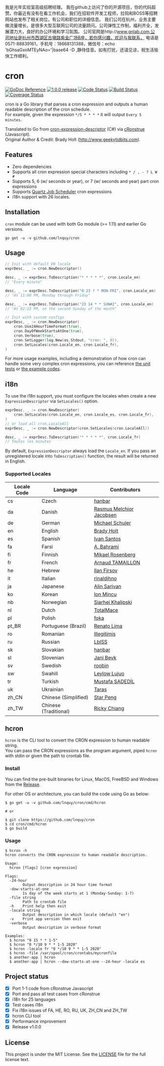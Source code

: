 我是光年实验室高级招聘经理。
我在github上访问了你的开源项目，你的代码超赞。你最近有没有在看工作机会，我们在招软件开发工程师，拉钩和BOSS等招聘网站也发布了相关岗位，有公司和职位的详细信息。
我们公司在杭州，业务主要做流量增长，是很多大型互联网公司的流量顾问。公司弹性工作制，福利齐全，发展潜力大，良好的办公环境和学习氛围。
公司官网是http://www.gnlab.com,公司地址是杭州市西湖区古墩路紫金广场B座，若你感兴趣，欢迎与我联系，
电话是0571-88839161，手机号：18668131388，微信号：echo 'bGhsaGxoMTEyNAo='|base64 -D ,静待佳音。如有打扰，还请见谅，祝生活愉快工作顺利。

# cron
<p align="left">
  <a href="https://godoc.org/github.com/lnquy/cron" title="GoDoc Reference" rel="nofollow"><img src="https://img.shields.io/badge/go-documentation-blue.svg?style=flat" alt="GoDoc Reference"></a>
  <a href="https://github.com/github.com/lnquy/cron/releases/tag/v1.0.0" title="1.0.0 Release" rel="nofollow"><img src="https://img.shields.io/badge/version-1.0.0-blue.svg?style=flat" alt="1.0.0 release"></a>
  <a href="https://goreportcard.com/report/github.com/lnquy/cron"><img src="https://goreportcard.com/badge/github.com/lnquy/cron" alt="Code Status" /></a>
  <a href="https://travis-ci.org/lnquy/cron"><img src="https://travis-ci.org/lnquy/cron.svg?branch=master" alt="Build Status" /></a>
  <a href='https://coveralls.io/github/lnquy/cron?branch=master'><img src='https://coveralls.io/repos/github/lnquy/cron/badge.svg?branch=master' alt='Coverage Status' /></a>
  <br />
</p>

cron is a Go library that parses a cron expression and outputs a human readable description of the cron schedule.  
For example, given the expression `*/5 * * * *` it will output `Every 5 minutes`.  

Translated to Go from [cron-expression-descriptor](https://github.com/bradymholt/cron-expression-descriptor) (C#) via [cRonstrue](https://github.com/bradymholt/cRonstrue) (Javascript).  
Original Author & Credit: Brady Holt (http://www.geekytidbits.com).

## Features
- Zero dependencies
- Supports all cron expression special characters including `* / , - ? L W #`
- Supports 5, 6 (w/ seconds or year), or 7 (w/ seconds and year) part cron expressions
- Supports [Quartz Job Scheduler](http://www.quartz-scheduler.org/) cron expressions
- i18n support with 26 locales.

## Installation
`cron` module can be used with both Go module (>= 1.11) and earlier Go versions.
```
go get -u -v github.com/lnquy/cron
```

## Usage

```go
// Init with default EN locale
exprDesc, _ := cron.NewDescriptor()

desc, _ := exprDesc.ToDescription("* * * * *", cron.Locale_en)
// "Every minute" 

desc, _ := exprDesc.ToDescription("0 23 ? * MON-FRI", cron.Locale_en)
// "At 11:00 PM, Monday through Friday" 

desc, _ := exprDesc.ToDescription("23 14 * * SUN#2", cron.Locale_en)
// "At 02:23 PM, on the second Sunday of the month"

// Init with custom configs
exprDesc, _ := cron.NewDescriptor(
    cron.Use24HourTimeFormat(true),
    cron.DayOfWeekStartsAtOne(true),
    cron.Verbose(true),
    cron.SetLogger(log.New(os.Stdout, "cron: ", 0)),
    cron.SetLocales(cron.Locale_en, cron.Locale_fr),
)
```

For more usage examples, including a demonstration of how cron can handle some very complex cron expressions, you can reference [the unit tests](https://github.com/lnquy/cron/blob/develop/locale_en_test.go) or [the example codes](https://github.com/lnquy/cron/tree/develop/examples).

## i18n

To use the i18n support, you must configure the locales when create a new `ExpressionDescriptor` via `SetLocales()` option.
```go
exprDesc, _ := cron.NewDescriptor(
    cron.SetLocales(cron.Locale_en, cron.Locale_es, cron.Locale_fr),
)
// or load all cron.LocaleAll
exprDesc, _ := cron.NewDescriptor(cron.SetLocales(cron.LocaleAll))

desc, _ := exprDesc.ToDescription("* * * * *", cron.Locale_fr)
// Toutes les minutes
```

By default, `ExpressionDescriptor` always load the `Locale_en`. If you pass an unregistered locale into `ToDescription()` function, the result will be returned in English.

### Supported Locales

| Locale Code | Language             | Contributors                                               |
| ----------- | -------------------- | ---------------------------------------------------------- |
|  cs         | Czech                | [hanbar](https://github.com/hanbar)                        |
|  da         | Danish               | [Rasmus Melchior Jacobsen](https://github.com/rmja)        |
|  de         | German               | [Michael Schuler](https://github.com/mschuler)             |
|  en         | English              | [Brady Holt](https://github.com/bradymholt)                |
|  es         | Spanish              | [Ivan Santos](https://github.com/ivansg)                   |
|  fa         | Farsi                | [A. Bahrami](https://github.com/alirezakoo)                |
|  fi         | Finnish              | [Mikael Rosenberg](https://github.com/MR77FI)              |
|  fr         | French               | [Arnaud TAMAILLON](https://github.com/Greybird)            |
|  he         | Hebrew               | [Ilan Firsov](https://github.com/IlanF)                    |
|  it         | Italian              | [rinaldihno](https://github.com/rinaldihno)                |
|  ja         | Japanese             | [Alin Sarivan](https://github.com/asarivan)                |
|  ko         | Korean               | [Ion Mincu](https://github.com/ionmincu)                   |
|  nb         | Norwegian            | [Siarhei Khalipski](https://github.com/KhalipskiSiarhei)   |
|  nl         | Dutch                | [TotalMace](https://github.com/TotalMace)                  |
|  pl         | Polish               | [foka](https://github.com/foka)                            |
|  pt_BR      | Portuguese (Brazil)  | [Renato Lima](https://github.com/natenho)                  |
|  ro         | Romanian             | [Illegitimis](https://github.com/illegitimis)              |
|  ru         | Russian              | [LbISS](https://github.com/LbISS)                          |
|  sk         | Slovakian            | [hanbar](https://github.com/hanbar)                        |
|  sl         | Slovenian            | [Jani Bevk](https://github.com/jenzy)                      |
|  sv         | Swedish              | [roobin](https://github.com/roobin)                        |
|  sw         | Swahili              | [Leylow Lujuo](https://github.com/leyluj)                  |
|  tr         | Turkish              | [Mustafa SADEDİL](https://github.com/sadedil)              |
|  uk         | Ukrainian            | [Taras](https://github.com/tbudurovych)                    |
|  zh_CN      | Chinese (Simplified) | [Star Peng](https://github.com/starpeng)                   |
|  zh_TW      | Chinese (Traditional)| [Ricky Chiang](https://github.com/metavige)                |



## hcron

`hcron` is the CLI tool to convert the CRON expression to human readable string.  
You can pass the CRON expressions as the program argument, piped `hcron` with stdin or given the path to crontab file.

### Install

You can find the pre-built binaries for Linux, MacOS, FreeBSD and Windows from the [Release](https://github.com/lnquy/cron/releases).  

For other OS or architecture, you can build the code using Go as below:

```shell
$ go get -u -v github.com/lnquy/cron/cmd/hcron

# or

$ git clone https://github.com/lnquy/cron
$ cd cron/cmd/hcron
$ go build
```

### Usage

```shell
$ hcron -h
hcron converts the CRON expression to human readable description.

Usage:
  hcron [flags] [cron expression]

Flags:
  -24-hour
        Output description in 24 hour time format
  -dow-starts-at-one
        Is day of the week starts at 1 (Monday-Sunday: 1-7)
  -file string
        Path to crontab file
  -h    Print help then exit
  -locale string
        Output description in which locale (default "en")
  -v    Print app version then exit
  -verbose
        Output description in verbose format

Examples:
  $ hcron "0 15 * * 1-5"
  $ hcron "0 */10 9 * * 1-5 2020"
  $ hcron -locale fr "0 */10 9 * * 1-5 2020"
  $ hcron -file /var/spool/cron/crontabs/mycronfile
  $ another-app | hcron 
  $ another-app | hcron --dow-starts-at-one --24-hour -locale es
```



## Project status

- [x] Port 1-1 code from cRonstrue Javascript
- [X] Port and pass all test cases from cRonstrue
- [X] i18n for 25 languages
- [X] Test cases i18n
- [x] Fix i18n issues of FA, HE, RO, RU, UK, ZH_CN and ZH_TW
- [x] hcron CLI tool
- [x] Performance improvement
- [x] Release v1.0.0

## License

This project is under the MIT License. See the [LICENSE](https://github.com/lnquy/cron/blob/master/LICENSE) file for the full license text.
